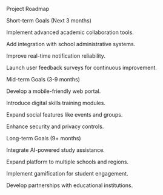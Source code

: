 ﻿Project Roadmap

Short-term Goals (Next 3 months)

Implement advanced academic collaboration tools.

Add integration with school administrative systems.

Improve real-time notification reliability.

Launch user feedback surveys for continuous improvement.

Mid-term Goals (3-9 months)

Develop a mobile-friendly web portal.

Introduce digital skills training modules.

Expand social features like events and groups.

Enhance security and privacy controls.

Long-term Goals (9+ months)

Integrate AI-powered study assistance.

Expand platform to multiple schools and regions.

Implement gamification for student engagement.

Develop partnerships with educational institutions.


